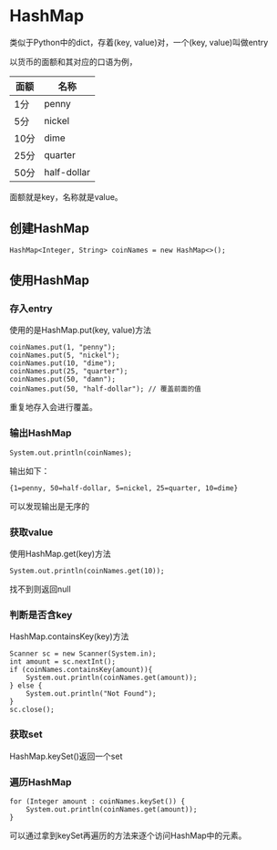 # HashMap

类似于Python中的dict，存着(key, value)对，一个(key, value)叫做entry

以货币的面额和其对应的口语为例，


| 面额 | 名称 |
| - | - |
| 1分 | penny |
| 5分 | nickel |
| 10分 | dime |
| 25分 | quarter |
| 50分 | half-dollar |

面额就是key，名称就是value。

## 创建HashMap

```
HashMap<Integer, String> coinNames = new HashMap<>();
```

## 使用HashMap

### 存入entry

使用的是HashMap.put(key, value)方法

```
coinNames.put(1, "penny");
coinNames.put(5, "nickel");
coinNames.put(10, "dime");
coinNames.put(25, "quarter");
coinNames.put(50, "damn");
coinNames.put(50, "half-dollar"); // 覆盖前面的值
```

重复地存入会进行覆盖。

### 输出HashMap

```
System.out.println(coinNames);
```

输出如下：

```
{1=penny, 50=half-dollar, 5=nickel, 25=quarter, 10=dime}
```

可以发现输出是无序的

### 获取value

使用HashMap.get(key)方法

```
System.out.println(coinNames.get(10));
```

找不到则返回null

### 判断是否含key

HashMap.containsKey(key)方法

```
Scanner sc = new Scanner(System.in);
int amount = sc.nextInt();
if (coinNames.containsKey(amount)){
    System.out.println(coinNames.get(amount));
} else {
    System.out.println("Not Found");
}
sc.close();
```

### 获取set

HashMap.keySet()返回一个set

### 遍历HashMap

```
for (Integer amount : coinNames.keySet()) {
    System.out.println(coinNames.get(amount));
}
```

可以通过拿到keySet再遍历的方法来逐个访问HashMap中的元素。
